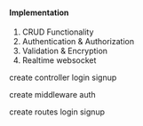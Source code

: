 #### Implementation

<ol>
    <li>CRUD Functionality</li>
    <li>Authentication & Authorization</li>
    <li>Validation & Encryption</li>
    <li>Realtime websocket</li>
</ol>



<!-- create model
    user
    message -->

create controller
    login
    signup

create middleware
    auth

create routes
    login
    signup